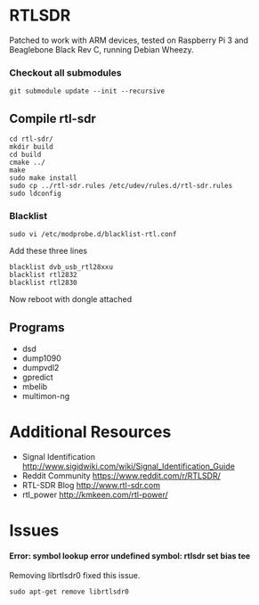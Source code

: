 # RTLSDR

Patched to work with ARM devices, tested on Raspberry Pi 3 and Beaglebone Black Rev C, running Debian Wheezy.

### Checkout all submodules

`git submodule update --init --recursive`

## Compile rtl-sdr 

```
cd rtl-sdr/
mkdir build
cd build
cmake ../
make
sudo make install
sudo cp ../rtl-sdr.rules /etc/udev/rules.d/rtl-sdr.rules
sudo ldconfig
```

### Blacklist

`sudo vi /etc/modprobe.d/blacklist-rtl.conf`

Add these three lines

```
blacklist dvb_usb_rtl28xxu
blacklist rtl2832
blacklist rtl2830
```

Now reboot with dongle attached

## Programs

* dsd
* dump1090
* dumpvdl2
* gpredict
* mbelib
* multimon-ng

# Additional Resources

* Signal Identification http://www.sigidwiki.com/wiki/Signal_Identification_Guide
* Reddit Community https://www.reddit.com/r/RTLSDR/
* RTL-SDR Blog http://www.rtl-sdr.com
* rtl_power http://kmkeen.com/rtl-power/

# Issues

#### Error: symbol lookup error undefined symbol: rtlsdr set bias tee

Removing librtlsdr0 fixed this issue.

`sudo apt-get remove librtlsdr0`
